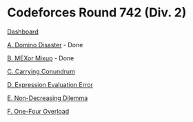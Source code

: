# Codeforces Round 742 (Div. 2)

[Dashboard](https://codeforces.com/contest/1567)

[A. Domino Disaster](https://codeforces.com/contest/1567/problem/A) - Done

[B. MEXor Mixup](https://codeforces.com/contest/1567/problem/B) - Done

[C. Carrying Conundrum](https://codeforces.com/contest/1567/problem/C)

[D. Expression Evaluation Error](https://codeforces.com/contest/1567/problem/D)

[E. Non-Decreasing Dilemma](https://codeforces.com/contest/1567/problem/E)

[F. One-Four Overload](https://codeforces.com/contest/1567/problem/F)
